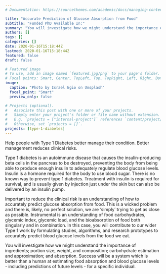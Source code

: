 ```yaml
---
# Documentation: https://sourcethemes.com/academic/docs/managing-content/

title: "Accurate Prediction of Glucose Absorption from Food"
subtitle: "Funded PhD Available In:"
summary: "You will investigate how we might understand the importance of ingredients; portion size, weight, and composition; carbohydrate estimation and approximation; and absorption."
authors: []
tags: []
categories: []
date: 2020-01-16T15:18:44Z
lastmod: 2020-01-16T15:18:44Z
featured: false
draft: false

# Featured image
# To use, add an image named `featured.jpg/png` to your page's folder.
# Focal points: Smart, Center, TopLeft, Top, TopRight, Left, Right, BottomLeft, Bottom, BottomRight.
image:
  caption: "Photo by Israel Egio on Unsplash"
  focal_point: "Smart"
  preview_only: false

# Projects (optional).
#   Associate this post with one or more of your projects.
#   Simply enter your project's folder or file name without extension.
#   E.g. `projects = ["internal-project"]` references `content/project/deep-learning/index.md`.
#   Otherwise, set `projects = []`.
projects: [type-1-diabetes]
---
```


Help people with Type 1 Diabetes better manage their condition. Better management reduces clinical risks.

Type 1 diabetes is an autoimmune disease that causes the insulin-producing beta cells in the pancreas to be destroyed, preventing the body from being able to produce enough insulin to adequately regulate blood glucose levels. Insulin is a hormone required for the body to use blood sugar. There is no known way to prevent type 1 diabetes. Treatment with insulin is required for survival, and is usually given by injection just under the skin but can also be delivered by an insulin pump.

Important to reduce the clinical risk is an understanding of how to accurately predict glucose absorption from food. This is a wicked problem and there is, likely, no perfect solution, we are ‘simply’ trying to get as close as possible. Instrumental is an understanding of food carbohydrates, glycemic index, glycemic load, and the bioabsorption of food both singularly and in combination. In this case, you will contribute to our wider Type 1 work by formulating studies, algorithms, and research prototypes to accurately predict blood glucose levels from the food we eat.

You will investigate how we might understand the importance of ingredients; portion size, weight, and composition; carbohydrate estimation and approximation; and absorption. Success will be a system which is better than a human at estimating food absorption and blood glucose levels - including predictions of future levels - for a specific individual.

